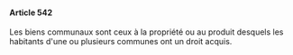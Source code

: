#### Article 542

Les biens communaux sont ceux à la propriété ou au produit desquels les habitants d'une ou plusieurs communes ont un droit acquis.

